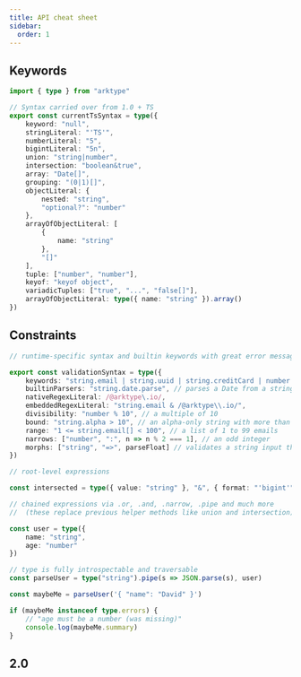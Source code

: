 ```yaml
---
title: API cheat sheet
sidebar:
  order: 1
---
```


## Keywords

```ts
import { type } from "arktype"

// Syntax carried over from 1.0 + TS
export const currentTsSyntax = type({
	keyword: "null",
	stringLiteral: "'TS'",
	numberLiteral: "5",
	bigintLiteral: "5n",
	union: "string|number",
	intersection: "boolean&true",
	array: "Date[]",
	grouping: "(0|1)[]",
	objectLiteral: {
		nested: "string",
		"optional?": "number"
	},
	arrayOfObjectLiteral: [
		{
			name: "string"
		},
		"[]"
	],
	tuple: ["number", "number"],
	keyof: "keyof object",
	variadicTuples: ["true", "...", "false[]"],
	arrayOfObjectLiteral: type({ name: "string" }).array()
})
```

## Constraints

```ts
// runtime-specific syntax and builtin keywords with great error messages

export const validationSyntax = type({
	keywords: "string.email | string.uuid | string.creditCard | number.integer", // and many more
	builtinParsers: "string.date.parse", // parses a Date from a string
	nativeRegexLiteral: /@arktype\.io/,
	embeddedRegexLiteral: "string.email & /@arktype\\.io/",
	divisibility: "number % 10", // a multiple of 10
	bound: "string.alpha > 10", // an alpha-only string with more than 10 characters
	range: "1 <= string.email[] < 100", // a list of 1 to 99 emails
	narrows: ["number", ":", n => n % 2 === 1], // an odd integer
	morphs: ["string", "=>", parseFloat] // validates a string input then parses it to a number
})

// root-level expressions

const intersected = type({ value: "string" }, "&", { format: "'bigint'" })

// chained expressions via .or, .and, .narrow, .pipe and much more
//  (these replace previous helper methods like union and intersection)

const user = type({
	name: "string",
	age: "number"
})

// type is fully introspectable and traversable
const parseUser = type("string").pipe(s => JSON.parse(s), user)

const maybeMe = parseUser('{ "name": "David" }')

if (maybeMe instanceof type.errors) {
	// "age must be a number (was missing)"
	console.log(maybeMe.summary)
}
```

## 2.0

<!--
add a "this" keyword resolvable from types without an associated scope alias

```ts
const disappointingGift = type({ label: "string", "box?": "this" })
const { out, errors } = disappointingGift(fetchGift())

// inferred as string | undefined
const chainable = out?.box?.box?.label

type DisappointingGift = typeof disappointingGift.infer
// equivalent to...
type ExplicitDisappointingGift = {
	label: string
	box?: ExplicitDisappointingGift
}
```

For similar behavior within a scoped definition, you should continue to reference the alias by name:

```ts
const types = scope({
	disappointingGift: {
		label: "string",
		// Resolves correctly to the root of the current type
		"box?": "disappointingGift"
	}
}).compile()
```

Attempting to reference "this" from within a scope will result in a ParseError:

```ts
const types = scope({
	disappointingGift: {
		label: "string",
		// Runtime and Type Error: "'this' is unresolvable"
		"box?": "this"
	}
}).compile()
``` -->

<!--
Date literals

Date literals can now be defined using the following syntax:

```ts
// single or double quoted string preceded by "d"
// enclosed string is passed to the Date constructor
const exactDate = type("d'2023-07-04'")
```

This is mostly useful in the context of ranges, where they can be applies as limits to a non-literal `Date` (normal rules about comparators and single/double bounds apply):

```ts
// a Date after 2000 but before 2010
const dateInRange = type("d'2000'<Date<=d'2010-1-1'")
```

Since what is enclosed by the date literal tokens is not parsed, you can also insert values dynamically, e.g.:

```ts
// a Date in the past
const  = type(`Date<=d"${Date.now()}"`)
``` -->
